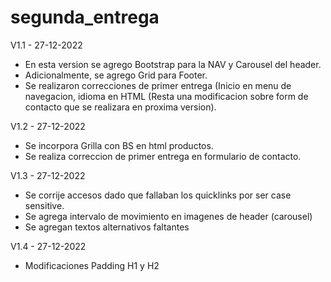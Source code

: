 # segunda_entrega

V1.1 - 27-12-2022
* En esta version se agrego Bootstrap para la NAV y Carousel del header.
* Adicionalmente, se agrego Grid para Footer.
* Se realizaron correcciones de primer entrega (Inicio en menu de navegacion, idioma en HTML (Resta una modificacion sobre form de contacto que se realizara en proxima version).

V1.2 - 27-12-2022
* Se incorpora Grilla con BS en html productos.
* Se realiza correccion de primer entrega en formulario de contacto.

V1.3 - 27-12-2022
* Se corrije accesos dado que fallaban los quicklinks por ser case sensitive.
* Se agrega intervalo de movimiento en imagenes de header (carousel)
* Se agregan textos alternativos faltantes

V1.4 - 27-12-2022
* Modificaciones Padding H1 y H2
